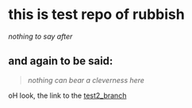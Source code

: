 # this is test repo of rubbish

*nothing to say after*

## and again to be said:
> *nothing can bear a cleverness here*

oH look, the link to the [test2_branch](https://github.com/conny-mi-conny/first_test/test2)
